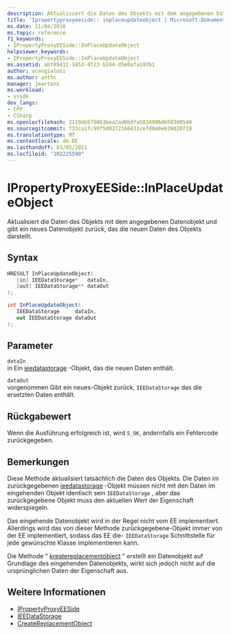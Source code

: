 ```yaml
---
description: Aktualisiert die Daten des Objekts mit dem angegebenen Datenobjekt und gibt ein neues Datenobjekt zurück, das die neuen Daten des Objekts darstellt.
title: 'Ipropertyproxyeeside:: inplaceupdateobject | Microsoft-Dokumentation'
ms.date: 11/04/2016
ms.topic: reference
f1_keywords:
- IPropertyProxyEESide::InPlaceUpdateObject
helpviewer_keywords:
- IPropertyProxyEESide::InPlaceUpdateObject
ms.assetid: abf89411-1853-4f23-b244-d5e0afa197b1
author: acangialosi
ms.author: anthc
manager: jmartens
ms.workload:
- vssdk
dev_langs:
- CPP
- CSharp
ms.openlocfilehash: 2119db579863bea2ad0b9fa5834996d658308549
ms.sourcegitcommit: f33ca1fc99f5d9372166431cefd0e0e639d20719
ms.translationtype: MT
ms.contentlocale: de-DE
ms.lasthandoff: 03/05/2021
ms.locfileid: "102225590"
---
```

# <a name="ipropertyproxyeesideinplaceupdateobject"></a>IPropertyProxyEESide::InPlaceUpdateObject
Aktualisiert die Daten des Objekts mit dem angegebenen Datenobjekt und gibt ein neues Datenobjekt zurück, das die neuen Daten des Objekts darstellt.

## <a name="syntax"></a>Syntax

```cpp
HRESULT InPlaceUpdateObject(
   [in] IEEDataStorage*   dataIn,
   [out] IEEDataStorage** dataOut
);
```

```csharp
int InPlaceUpdateObject(
   IEEDataStorage     dataIn,
   out IEEDataStorage dataOut
);
```

## <a name="parameters"></a>Parameter
`dataIn`\
in Ein [ieedatastorage](../../../extensibility/debugger/reference/ieedatastorage.md) -Objekt, das die neuen Daten enthält.

`dataOut`\
vorgenommen Gibt ein neues-Objekt zurück, `IEEDataStorage` das die ersetzten Daten enthält.

## <a name="return-value"></a>Rückgabewert
 Wenn die Ausführung erfolgreich ist, wird `S_OK`, andernfalls ein Fehlercode zurückgegeben.

## <a name="remarks"></a>Bemerkungen
 Diese Methode aktualisiert tatsächlich die Daten des Objekts. Die Daten im zurückgegebenen [ieedatastorage](../../../extensibility/debugger/reference/ieedatastorage.md) -Objekt müssen nicht mit den Daten im eingehenden Objekt identisch sein `IEEDataStorage` , aber das zurückgegebene Objekt muss den aktuellen Wert der Eigenschaft widerspiegeln.

 Das eingehende Datenobjekt wird in der Regel nicht vom EE implementiert. Allerdings wird das von dieser Methode zurückgegebene-Objekt immer von der EE implementiert, sodass das EE die- `IEEDataStorage` Schnittstelle für jede gewünschte Klasse implementieren kann.

 Die Methode " [kreatereplacementobject](../../../extensibility/debugger/reference/ipropertyproxyeeside-createreplacementobject.md) " erstellt ein Datenobjekt auf Grundlage des eingehenden Datenobjekts, wirkt sich jedoch nicht auf die ursprünglichen Daten der Eigenschaft aus.

## <a name="see-also"></a>Weitere Informationen
- [IPropertyProxyEESide](../../../extensibility/debugger/reference/ipropertyproxyeeside.md)
- [IEEDataStorage](../../../extensibility/debugger/reference/ieedatastorage.md)
- [CreateReplacementObject](../../../extensibility/debugger/reference/ipropertyproxyeeside-createreplacementobject.md)
